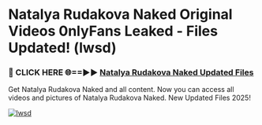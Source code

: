 # Natalya Rudakova Naked Original Videos 0nlyFans Leaked - Files Updated! (lwsd)

<h3>🔴 CLICK HERE 🌐==►► <a href="https://tinyurl.com/up5wt9bj" rel="nofollow">Natalya Rudakova Naked Updated Files</a></h3>

Get Natalya Rudakova Naked and all content. Now you can access all videos and pictures of Natalya Rudakova Naked. New Updated Files 2025!

[![lwsd](https://i.imgur.com/ABiUzMV.gif)](https://tinyurl.com/up5wt9bj)
